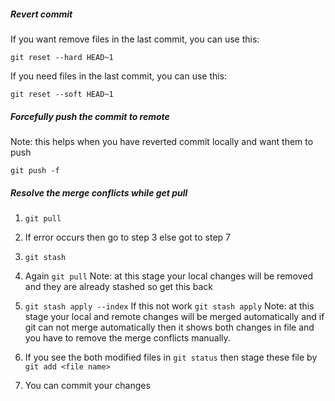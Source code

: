 ##### Revert commit

If you want remove files in the last commit, you can use this:

```
git reset --hard HEAD~1
```

If you need files in the last commit, you can use this:

```
git reset --soft HEAD~1
```


##### Forcefully push the commit to remote

Note: this helps when you have reverted commit locally and want them to push

```
git push -f
```


##### Resolve the merge conflicts while get pull

1. ``` git pull ```

2. If error occurs then go to step 3 else got to step 7

3. ``` git stash ```

4. Again ``` git pull ```
   Note: at this stage your local changes will be removed and they are already stashed so get this back

5. ``` git stash apply --index ``` If this not work ``` git stash apply ```
   Note: at this stage your local and remote changes will be merged automatically and if git can not merge automatically
   then it shows both changes in file and you have to remove the merge conflicts manually.

6. If you see the both modified files in ``` git status ``` then stage these file by ``` git add <file name> ```

7. You can commit your changes
